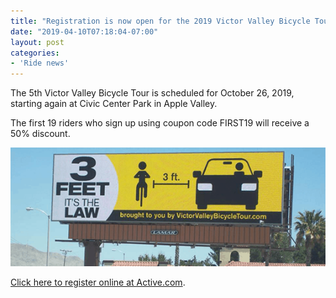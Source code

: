 ```yaml
---
title: "Registration is now open for the 2019 Victor Valley Bicycle Tour"
date: "2019-04-10T07:18:04-07:00"
layout: post
categories:
- 'Ride news'
---
```


The 5th Victor Valley Bicycle Tour is scheduled for October 26, 2019, starting again at Civic Center Park in Apple Valley.

The first 19 riders who sign up using coupon code FIRST19 will receive a 50% discount.

![2019 Victor Valley Bicycle Tour](/assets/img/2019/04/victor-valley-bicycle-tour.png)

[Click here to register online at Active.com](https://www.active.com/apple-valley-ca/cycling/victor-valley-bicycle-tour-2019).
